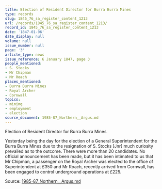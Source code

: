 ```yaml
---
title: Election of Resident Director for Burra Burra Mines
type: records
slug: 1845_76_sa_register_content_1213
url: /records/1845_76_sa_register_content_1213/
record_id: 1845_76_sa_register_content_1213
date: '1847-01-06'
date_display: null
volume: null
issue_number: null
page: '3'
article_type: news
issue_reference: 6 January 1847, page 3
people_mentioned:
- S. Stocks
- Mr Chipman
- Mr Roach
places_mentioned:
- Burra Burra Mines
- Royal Archer
- Cornwall
topics:
- mining
- employment
- election
source_document: 1985-87_Northern__Argus.md
---
```


Election of Resident Director for Burra Burra Mines

Yesterday being the day for the election of a General Superintendent for the Burra Burra Mines due to the resignation of S. Stocks [Jnr] much curiosity prevailed as to the outcome.  There were more than 20 candidates.  No official announcement has been made, but it has been intimated to us that Mr Chipman, a passenger on the Royal Archer was elected to the office of Superintendent at £350 and Mr Roach, recently arrived from Cornwall, has been engaged to control underground operations at £225.

Source: [1985-87_Northern__Argus.md](/downloads/markdown/1985-87_Northern__Argus.md)
